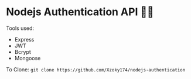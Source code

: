 # Nodejs Authentication API 🚀🌑

Tools used:

- Express
- JWT
- Bcrypt
- Mongoose

To Clone: `git clone https://github.com/Xzoky174/nodejs-authentication`
